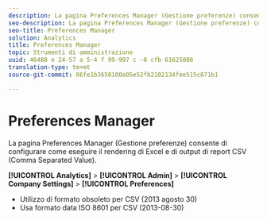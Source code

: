 ```yaml
---
description: La pagina Preferences Manager (Gestione preferenze) consente di configurare come eseguire il rendering di Excel e di output di report CSV (Comma Separated Value).
seo-description: La pagina Preferences Manager (Gestione preferenze) consente di configurare come eseguire il rendering di Excel e di output di report CSV (Comma Separated Value).
seo-title: Preferences Manager
solution: Analytics
title: Preferences Manager
topic: Strumenti di amministrazione
uuid: 46488 e 24-57 a 5-4 f 99-997 c -0 cfb 61625008
translation-type: tm+mt
source-git-commit: 86fe1b3650100a05e52fb2102134fee515c871b1

---
```



# Preferences Manager

La pagina Preferences Manager (Gestione preferenze) consente di configurare come eseguire il rendering di Excel e di output di report CSV (Comma Separated Value).

**[!UICONTROL Analytics]** &gt; **[!UICONTROL Admin]** &gt; **[!UICONTROL Company Settings]** &gt; **[!UICONTROL Preferences]**

* Utilizzo di formato obsoleto per CSV (2013 agosto 30)
* Usa formato data ISO 8601 per CSV (2013-08-30)

